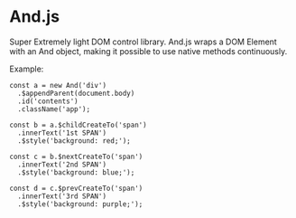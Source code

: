 # And.js
Super Extremely light DOM control library. And.js wraps a DOM Element with an And object, making it possible to use native methods continuously.

Example:

    const a = new And('div')
      .$appendParent(document.body)
      .id('contents')
      .className('app');

    const b = a.$childCreateTo('span')
      .innerText('1st SPAN')
      .$style('background: red;');

    const c = b.$nextCreateTo('span')
      .innerText('2nd SPAN')
      .$style('background: blue;');

    const d = c.$prevCreateTo('span')
      .innerText('3rd SPAN')
      .$style('background: purple;');
